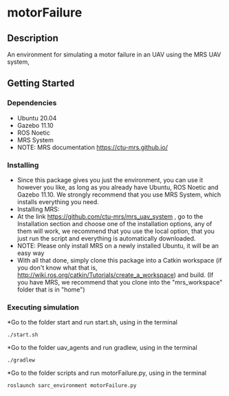 # motorFailure

## Description

An environment for simulating a motor failure in an UAV using the MRS UAV system,

## Getting Started

### Dependencies

* Ubuntu 20.04
* Gazebo 11.10
* ROS Noetic
* MRS System 
* NOTE: MRS documentation https://ctu-mrs.github.io/

### Installing

* Since this package gives you just the environment, you can use it however you like, as long as you already have Ubuntu, ROS Noetic and Gazebo 11.10. 
  We strongly recommend that you use MRS System, which installs everything you need.
* Installing MRS:
* At the link https://github.com/ctu-mrs/mrs_uav_system , go to the Installation section and choose one of the installation options,
  any of them will work, we recommend that you use the local option, that you just run the script and everything is automatically downloaded.
* NOTE: Please only install MRS on a newly installed Ubuntu, it will be an easy way
* With all that done, simply clone this package into a Catkin workspace (if you don't know what that is, http://wiki.ros.org/catkin/Tutorials/create_a_workspace)
  and build. (If you have MRS, we recommend that you clone into the "mrs_workspace" folder that is in "home")

### Executing simulation



*Go to the folder start and run start.sh, using in the terminal
```
./start.sh
```

*Go to the folder uav_agents and run gradlew, using in the terminal

```
./gradlew
```

*Go to the folder scripts and run motorFailure.py, using in the terminal
```
roslaunch sarc_environment motorFailure.py
```
